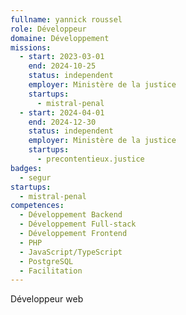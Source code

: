 ```yaml
---
fullname: yannick roussel
role: Développeur
domaine: Développement
missions:
  - start: 2023-03-01
    end: 2024-10-25
    status: independent
    employer: Ministère de la justice
    startups:
      - mistral-penal
  - start: 2024-04-01
    end: 2024-12-30
    status: independent
    employer: Ministère de la justice
    startups:
      - precontentieux.justice
badges:
  - segur
startups:
  - mistral-penal
competences:
  - Développement Backend
  - Développement Full-stack
  - Développement Frontend
  - PHP
  - JavaScript/TypeScript
  - PostgreSQL
  - Facilitation
---
```

Développeur web
